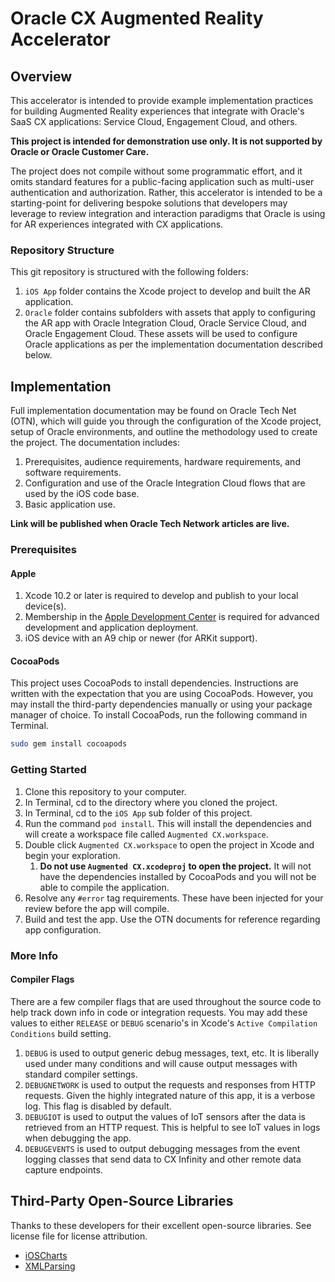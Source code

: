 # Oracle CX Augmented Reality Accelerator

## Overview

This accelerator is intended to provide example implementation practices for building Augmented Reality experiences that integrate with Oracle's SaaS CX applications: Service Cloud, Engagement Cloud, and others.

**This project is intended for demonstration use only.  It is not supported by Oracle or Oracle Customer Care.**  

The project does not compile without some programmatic effort, and it omits standard features for a public-facing application such as multi-user authentication and authorization.  Rather, this accelerator is intended to be a starting-point for delivering bespoke solutions that developers may leverage to review integration and interaction paradigms that Oracle is using for AR experiences integrated with CX applications.

### Repository Structure

This git repository is structured with the following folders:

1. `iOS App` folder contains the Xcode project to develop and built the AR application.
2. `Oracle` folder contains subfolders with assets that apply to configuring the AR app with Oracle Integration Cloud, Oracle Service Cloud, and Oracle Engagement Cloud.  These assets will be used to configure Oracle applications as per the implementation documentation described below.

## Implementation

Full implementation documentation may be found on Oracle Tech Net (OTN), which will guide you through the configuration of the Xcode project, setup of Oracle environments, and outline the methodology used to create the project.  The documentation includes:

1. Prerequisites, audience requirements, hardware requirements, and software requirements.
2. Configuration and use of the Oracle Integration Cloud flows that are used by the iOS code base.
3. Basic application use.

**Link will be published when Oracle Tech Network articles are live.**

### Prerequisites

#### Apple

1. Xcode 10.2 or later is required to develop and publish to your local device(s).
2. Membership in the [Apple Development Center](https://developer.apple.com) is required for advanced development and application deployment.
3. iOS device with an A9 chip or newer (for ARKit support).

#### CocoaPods

This project uses CocoaPods to install dependencies.  Instructions are written with the expectation that you are using CocoaPods.  However, you may install the third-party dependencies manually or using your package manager of choice.  To install CocoaPods, run the following command in Terminal.

```bash
sudo gem install cocoapods
```

### Getting Started

1. Clone this repository to your computer.
2. In Terminal, cd to the directory where you cloned the project.
3. In Terminal, cd to the `iOS App` sub folder of this project. 
4. Run the command `pod install`.  This will install the dependencies and will create a workspace file called `Augmented CX.workspace`.
5. Double click `Augmented CX.workspace` to open the project in Xcode and begin your exploration.
   1. **Do not use `Augmented CX.xcodeproj` to open the project.** It will not have the dependencies installed by CocoaPods and you will not be able to compile the application.
6. Resolve any `#error` tag requirements.  These have been injected for your review before the app will compile.
7. Build and test the app.  Use the OTN documents for reference regarding app configuration.

### More Info

#### Compiler Flags

There are a few compiler flags that are used throughout the source code to help track down info in code or integration requests.  You may add these values to either `RELEASE` or `DEBUG` scenario's in Xcode's `Active Compilation Conditions` build setting.

1. `DEBUG` is used to output generic debug messages, text, etc.  It is liberally used under many conditions and will cause output messages with standard compiler settings.
2. `DEBUGNETWORK` is used to output the requests and responses from HTTP requests.  Given the highly integrated nature of this app, it is a verbose log.  This flag is disabled by default.
3. `DEBUGIOT` is used to output the values of IoT sensors after the data is retrieved from an HTTP request.  This is helpful to see IoT values in logs when debugging the app.
4. `DEBUGEVENTS` is used to output debugging messages from the event logging classes that send data to CX Infinity and other remote data capture endpoints.

## Third-Party Open-Source Libraries

Thanks to these developers for their excellent open-source libraries.  See license file for license attribution.

* [iOSCharts](https://github.com/danielgindi/Charts)
* [XMLParsing](https://github.com/ShawnMoore/XMLParsing)
